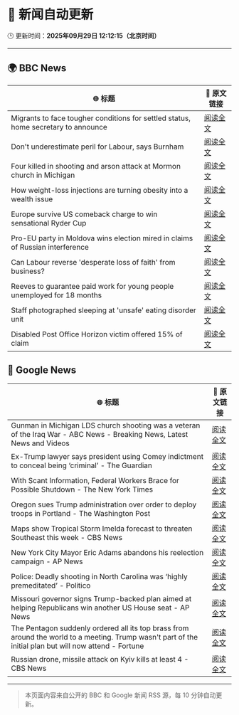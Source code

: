# 🧠 新闻自动更新

🕒 更新时间：**2025年09月29日 12:12:15（北京时间）**

---

## 🌍 BBC News

| 🌐 标题 | 🔗 原文链接 |
|--------|-------------|
| Migrants to face tougher conditions for settled status, home secretary to announce | [阅读全文](https://www.bbc.com/news/articles/c0m4g3zvy02o?at_medium=RSS&at_campaign=rss) |
| Don't underestimate peril for Labour, says Burnham | [阅读全文](https://www.bbc.com/news/articles/cn0xzpngj5xo?at_medium=RSS&at_campaign=rss) |
| Four killed in shooting and arson attack at Mormon church in Michigan | [阅读全文](https://www.bbc.com/news/articles/ceq2vd15glwo?at_medium=RSS&at_campaign=rss) |
| How weight-loss injections are turning obesity into a wealth issue | [阅读全文](https://www.bbc.com/news/articles/cre5xp83394o?at_medium=RSS&at_campaign=rss) |
| Europe survive US comeback charge to win sensational Ryder Cup | [阅读全文](https://www.bbc.com/sport/golf/articles/c0m4g7k4l0yo?at_medium=RSS&at_campaign=rss) |
| Pro-EU party in Moldova wins election mired in claims of Russian interference | [阅读全文](https://www.bbc.com/news/articles/cx2rdlj8ejgo?at_medium=RSS&at_campaign=rss) |
| Can Labour reverse 'desperate loss of faith' from business? | [阅读全文](https://www.bbc.com/news/articles/cn0xyxnyz48o?at_medium=RSS&at_campaign=rss) |
| Reeves to guarantee paid work for young people unemployed for 18 months | [阅读全文](https://www.bbc.com/news/articles/c80gj2knrx4o?at_medium=RSS&at_campaign=rss) |
| Staff photographed sleeping at 'unsafe' eating disorder unit | [阅读全文](https://www.bbc.com/news/articles/c4g25me9mzlo?at_medium=RSS&at_campaign=rss) |
| Disabled Post Office Horizon victim offered 15% of claim | [阅读全文](https://www.bbc.com/news/articles/cq5jqxjqj0eo?at_medium=RSS&at_campaign=rss) |

## 📰 Google News

| 🌐 标题 | 🔗 原文链接 |
|--------|-------------|
| Gunman in Michigan LDS church shooting was a veteran of the Iraq War - ABC News - Breaking News, Latest News and Videos | [阅读全文](https://news.google.com/rss/articles/CBMingFBVV95cUxQb3BMcEZTNFowdzRsc2Q0ZGxaNzdqbW5KVDhyd0kyZDAybkZPWnZyWmlsM28wNk00YlRXdUY5X2hXdG1wa0pocURfajJkeE1zY3g0enhhVWlzdzNIcXVCeUlYS3pLRzVBVWdYZGZEUlNsMVAzN0hNbjJIcDBiY3YyY2lkUU1wRkdYTXA5TjVCcjNPT2VHSmhWU2o3WkRQQdIBowFBVV95cUxPU3B0OVItSDZ2Ukk0QnN2ZG1MUnRKaDh5YktNR2dDYVVZUEFZNUMxWDAzWldOMmZEVlhwbTRMZUtWRHhEd1B6Y0VNWTBnNUFWcXptclFuSmV0Y0FrbnhKYmhMcWJjck9RMENHU3NQQzNMZTZUMEF0dU5XNGhSaE95WURWc2ZoYnlTS3Q0QklBaEV1U0RZSDlyVHIyS182enczeUs4?oc=5) |
| Ex-Trump lawyer says president using Comey indictment to conceal being ‘criminal’ - The Guardian | [阅读全文](https://news.google.com/rss/articles/CBMijAFBVV95cUxPNHM5bWttUUY1M2Y4T1BDM0NWSjdWb2dUMHIyX09hOGp1ZWNBbF8xZm9LaDN2RGZEYXVWNjJ3NG9IVmdBaWxoNjBDZWZ2SkFMUDQwMkg3bDJPMldHWXpXRVUzTlRFYTZaSFR0V01wYUlWMU51Q1RXY1hBS0RzS0FxNlprSGtLSS02Nkdhdg?oc=5) |
| With Scant Information, Federal Workers Brace for Possible Shutdown - The New York Times | [阅读全文](https://news.google.com/rss/articles/CBMijgFBVV95cUxOQmVQalBYZ2pfZHNVRjAyVDhiRVFFTUwyVDBwcFJMdVc3bmN5eTlTenlaS2hVVkRsNThKS3JSaDZXejRVUEY4Z2kwejcxVG1hYXFrT2E0a3A3TGhydWNYV19PTzMxS3dCRHpPRzAxMy1TbmVZYXQwWTNKbzVUa0x0TEtrTzhNbXVZdWg4UDhR?oc=5) |
| Oregon sues Trump administration over order to deploy troops in Portland - The Washington Post | [阅读全文](https://news.google.com/rss/articles/CBMilAFBVV95cUxNZ185NkZaRElSaE5XOERXZFRnWS10NnlLRWhfVXYwdnRxZTZoamtuVlpFZUJUN2dmS0RIUGNWYXBoQmZXMno0Zld2ajI4OWZxV1RTZl8wQ3VzOUhYYk02N3ZTbmcwdWFoeVFlMFlzNk00VTMzblVBQTllVWYxeHJkWkxFYWJBSG54X19hd3VsSl9INVpa?oc=5) |
| Maps show Tropical Storm Imelda forecast to threaten Southeast this week - CBS News | [阅读全文](https://news.google.com/rss/articles/CBMihwFBVV95cUxQM2xCbG1EZ2IyakJmZkZrRUM0QTRUM1p2WWc2WHR5b2k0bGREMldhMDhxQk52b0JuQmtYU3djdWNlekZPTE1YMUE3NkJhRDlObGxIWmlDdG9uMEdyalFNNGxsMWhZLUZ5em1GVEVzcWQ0NnRvMUhvaGF3NC1yRHRsNV9OWk5reVnSAYwBQVVfeXFMTk96QjVuZHVqb2l1d0ZQVmh3NDVfTjBRR1ZRZ1ZZMzdjTE9YYnBGMXlWV3VjWkstNVU0azVtRkl5cmI5OE5tSEVsc090OUpBNUV6dDlhakZYYndNMXRpdmdEaHBROTcwZkpLVEx3OENXYkE4UVVjcTRQZmhINGN1ZW50RHVMZDI2bWhGOWQ?oc=5) |
| New York City Mayor Eric Adams abandons his reelection campaign - AP News | [阅读全文](https://news.google.com/rss/articles/CBMilAFBVV95cUxQcXZJaUtVX1UyZWNRVzJJQ29nWFFmVzV5bzJTYUJLNXBGVk5ZZkJyTEJlRkRWaVMwOVFOWHpQM1JFVVItcHBSbE56Uy1BTVMya0ZIaVBzSWdKNGNGQ2RxRGhreUdUUUt6cWthdjRxeG5kYk5FR1NUOUpBS1I4MkhpRWJJNzdVdWt0WnVKaFQ0a0dpUTNl?oc=5) |
| Police: Deadly shooting in North Carolina was ‘highly premeditated’ - Politico | [阅读全文](https://news.google.com/rss/articles/CBMitAFBVV95cUxPdHI3RE1oXzBlYmVmY213S1dzTG1vcUNaOWpvU1hDaHIzdVZWVFJBZDJtT3VDaFpxWk9NNHBmMTczTlRObmhCdGFlSi1QTkZlaFpJN1lfdWl0eDhGTUhlZ3d1LVpMTmZCTUsyTmdfN2d5b0ttVlZfTjR3N2cteXBFWGlOc1gxNG9qRHVsY0NWVFgtMzBSOVZvdmZfaUxCaTJEUGE5OE5ER0tnX0NuT3NhMUVjamo?oc=5) |
| Missouri governor signs Trump-backed plan aimed at helping Republicans win another US House seat - AP News | [阅读全文](https://news.google.com/rss/articles/CBMiogFBVV95cUxNV0oyeFJCRWJBb1UtUVBlQUdLN3BEa19rN2tYN1NfM1U0UnYxZU1BOWtrNElPSXhrN2wtUW9ZMkhTT2Q5ZVNES1dkd182OXdUT2VMUXVmTGQ4a2c5Z3I5dWk2WmFkQUFnSG5WYWc4NnBxNUxVbnMwSVVrVXltd2ZqRENkdFhpcWFybzlYaUVQTU10ZTQ5X0VHeERxNUZOR0dpMVE?oc=5) |
| The Pentagon suddenly ordered all its top brass from around the world to a meeting. Trump wasn't part of the initial plan but will now attend - Fortune | [阅读全文](https://news.google.com/rss/articles/CBMimgFBVV95cUxQVmNiZVBnQk13SU9wdG4wOWplSUgyUU9kYkNacnEyamFub1BEYmN5Q2dwajNZNEZTOTBrY0FmeGY0ai1VekxxZUVLa0NpTUlPZXpzZHB1a1VPQnhodlY1WkpVSWFVTkN1UUJDVzRCTU9qa2stMGU0VVRhVHJnZ1h6VzAzS1k3WmF4R05ZcXNtejFOdmh6RTRIV1dR?oc=5) |
| Russian drone, missile attack on Kyiv kills at least 4 - CBS News | [阅读全文](https://news.google.com/rss/articles/CBMiekFVX3lxTE1qZHJwbTBXVkpfN2d6WlBMUFZyYjMxMG5hNFBlQS1rNWhSd0k5a2J0VFBVTXg5dkRZY080aXNuTHhRQkJWdTNqNkxmNlJWTUR6RU1ibDJXaGIwMlZJYkxBcWhuYW5BMzdBeTB5T1FkSWdFMGJmZ2s0UlNR0gF_QVVfeXFMTnNNNEpTSVk5cVNhSXRzempIdW9qdDUzcnluOHdKVjFUcEw4V2xlTldyQTlCWTNTRlpuZHdWYzhYLXp1Y1N6Xy1SNkJ0MUpYQXRUWHRsTUViVWpzWW1rdGlVVUxZVXR0M2pSQmlpUTB3TU4zTlhLODZCM0FRYkhXdw?oc=5) |

---
> 本页面内容来自公开的 BBC 和 Google 新闻 RSS 源，每 10 分钟自动更新。